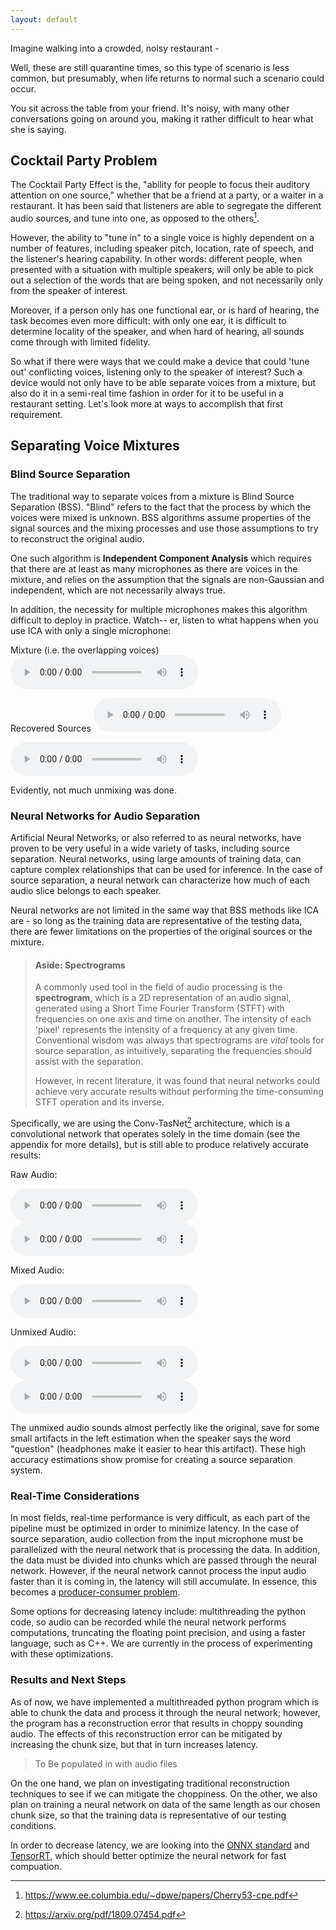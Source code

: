 ```yaml
---
layout: default
---
```

Imagine walking into a crowded, noisy restaurant - 

Well, these are still quarantine times, so this type of scenario is less common, but presumably, when life returns to normal such a scenario could occur.

You sit across the table from your friend. It's noisy, with many other conversations going on around you, making it rather difficult to hear what she is saying.

## Cocktail Party Problem

The Cocktail Party Effect is the, "ability for people to focus their auditory attention on one source," whether that be a friend at a party, or a waiter in a restaurant. It has been said that listeners are able to segregate the different audio sources, and tune into one, as opposed to the others[^1]. 

However, the ability to "tune in" to a single voice is highly dependent on a number of features, including speaker pitch, location, rate of speech, and the listener's hearing capability. In other words: different people, when presented with a situation with multiple speakers, will only be able to pick out a selection of the words that are being spoken, and not necessarily only from the speaker of interest.

Moreover, if a person only has one functional ear, or is hard of hearing, the task becomes even more difficult: with only one ear, it is difficult to determine locality of the speaker, and when hard of hearing, all sounds come through with limited fidelity.

So what if there were ways that we could make a device that could 'tune out' conflicting voices, listening only to the speaker of interest? Such a device would not only have to be able separate voices from a mixture, but also do it in a semi-real time fashion in order for it to be useful in a restaurant setting. Let's look more at ways to accomplish that first requirement.

## Separating Voice Mixtures

### Blind Source Separation

The traditional way to separate voices from a mixture is Blind Source Separation (BSS). "Blind" refers to the fact that the process by which the voices were mixed is unknown. BSS algorithms assume properties of the signal sources and the mixing processes and use those assumptions to try to reconstruct the original audio.

One such algorithm is **Independent Component Analysis** which requires that there are at least as many microphones as there are voices in the mixture, and relies on the assumption that the signals are non-Gaussian and independent, which are not necessarily always true.

In addition, the necessity for multiple microphones makes this algorithm difficult to deploy in practice.
Watch-- er, listen to what happens when you use ICA with only a single microphone:

Mixture (i.e. the overlapping voices)
<audio controls>
<source src="/assets/audio/ICA/mixed-sable.wav" type="audio/wav">Your browser does not support the audio element.</audio>

Recovered Sources
<audio controls>
<source src="/assets/audio/ICA/recon_source_1.wav" type="audio/wav">Your browser does not support the audio element.</audio>

<audio controls>
<source src="/assets/audio/ICA/recon_source_2.wav" type="audio/wav">Your browser does not support the audio element.</audio><br/>

Evidently, not much unmixing was done.

### Neural Networks for Audio Separation

Artificial Neural Networks, or also referred to as neural networks, have proven to be very useful in a wide variety of tasks, including source separation. Neural networks, using large amounts of training data, can capture complex relationships that can be used for inference. In the case of source separation, a neural network can characterize how much of each audio slice belongs to each speaker.

Neural networks are not limited in the same way that BSS methods like ICA are - so long as the training data are representative of the testing data, there are fewer limitations on the properties of the original sources or the mixture.

> #### Aside: Spectrograms
> A commonly used tool in the field of audio processing is the **spectrogram**, which is a 2D representation of an audio signal, generated using a Short Time Fourier Transform (STFT) with frequencies on one axis and time on another. The intensity of each 'pixel' represents the intensity of a frequency at any given time. Conventional wisdom was always that spectrograms are _vital_ tools for source separation, as intuitively, separating the frequencies should assist with the separation.
>
> However, in recent literature, it was found that neural networks could achieve very accurate results without performing the time-consuming STFT operation and its inverse.

Specifically, we are using the Conv-TasNet[^2] architecture, which is a convolutional network that operates solely in the time domain (see the appendix for more details), but is still able to produce relatively accurate results:

Raw Audio:

<audio controls>
<source src="/assets/audio/sx98_raw.wav" type="audio/wav">Your browser does not support the audio element.</audio>

<audio controls>
<source src="/assets/audio/sable_raw.wav" type="audio/wav">Your browser does not support the audio element.</audio>

Mixed Audio:

<audio controls>
<source src="/assets/audio/mixed-sable.wav" type="audio/wav">Your browser does not support the audio element.</audio>

Unmixed Audio:

<audio controls>
<source src="/assets/audio/mixed-sable_est1.wav" type="audio/wav">Your browser does not support the audio element.</audio>

<audio controls>
<source src="/assets/audio/mixed-sable_est2.wav" type="audio/wav">Your browser does not support the audio element.</audio><br/>

The unmixed audio sounds almost perfectly like the original, save for some small artifacts in the left estimation when the speaker says the word "question" (headphones make it easier to hear this artifact). These high accuracy estimations show promise for creating a source separation system.

### Real-Time Considerations

In most fields, real-time performance is very difficult, as each part of the pipeline must be optimized in order to minimize latency. In the case of source separation, audio collection from the input microphone must be parallelized with the neural network that is processing the data. In addition, the data must be divided into chunks which are passed through the neural network. However, if the neural network cannot process the input audio faster than it is coming in, the latency will still accumulate. In essence, this becomes a [producer-consumer problem](https://en.wikipedia.org/wiki/Producer%E2%80%93consumer_problem).

Some options for decreasing latency include: multithreading the python code, so audio can be recorded while the neural network performs computations, truncating the floating point precision, and using a faster language, such as C++. We are currently in the process of experimenting with these optimizations.

### Results and Next Steps

As of now, we have implemented a multithreaded python program which is able to chunk the data and process it through the neural network; however, the program has a reconstruction error that results in choppy sounding audio. The effects of this reconstruction error can be mitigated by increasing the chunk size, but that in turn increases latency. 

> To Be populated in with audio files

On the one hand, we plan on investigating traditional reconstruction techniques to see if we can mitigate the choppiness. On the other, we also plan on training a neural network on data of the same length as our chosen chunk size, so that the training data is representative of our testing conditions.

In order to decrease latency, we are looking into the [ONNX standard](https://github.com/onnx/onnx) and [TensorRT](https://developer.nvidia.com/tensorrt), which should better optimize the neural network for fast compuation.
 
[^1]: https://www.ee.columbia.edu/~dpwe/papers/Cherry53-cpe.pdf

[^2]: https://arxiv.org/pdf/1809.07454.pdf

